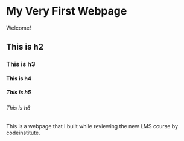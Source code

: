 # My Very First Webpage

Welcome!

## This is h2

### This is h3

#### This is h4

##### This is h5

###### This is h6

This is a webpage that I built while reviewing the new LMS course by codeinstitute.